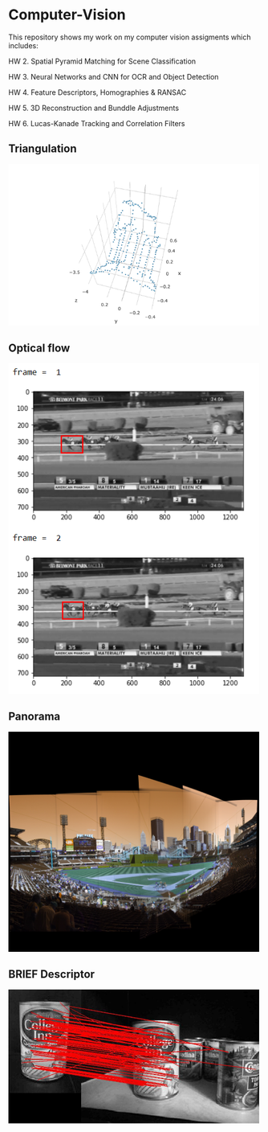 # Computer-Vision
This repository shows my work on my computer vision assigments which includes: 


HW 2. Spatial Pyramid Matching for Scene Classification


HW 3. Neural Networks and CNN for OCR and Object Detection


HW 4. Feature Descriptors, Homographies & RANSAC


HW 5. 3D Reconstruction and Bunddle Adjustments


HW 6. Lucas-Kanade Tracking and Correlation Filters

## Triangulation 
<img src="https://github.com/vishnumh/Computer-Vision/blob/main/HW5/images/q3b.png" width="500">

## Optical flow
<img src="https://github.com/vishnumh/Computer-Vision/blob/main/HW6/q1_2_race_1.PNG" width="500">

## Panorama
<img src="https://github.com/vishnumh/Computer-Vision/blob/main/HW4/pano_final.png" width="500">

## BRIEF Descriptor
<img src="https://github.com/vishnumh/Computer-Vision/blob/main/HW4/figure/matches.png" width="500">
